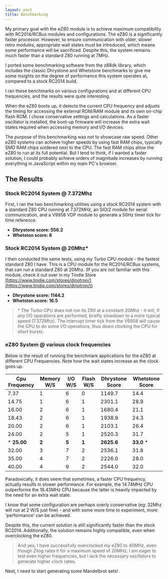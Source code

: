 ```yaml
---
layout: post
title: Benchmarking
---
```


My primary goal with the eZ80 module is to achieve maximum compatibility with RC2014/RCBus modules and configurations. The eZ80 is a significantly faster processor. However, to ensure communication with older, slower retro modules, appropriate wait states must be introduced, which means some performance will be sacrificed. Despite this, the system remains much faster than a standard Z80 running at 7MHz.

I ported some benchmarking software from the z88dk library, which includes the classic Dhrystone and Whetstone benchmarks to give me some insights on the degree of performance this system operates at, compared to a stock RC2014 build.

I ran these benchmarks on various configurations and at different CPU frequencies, and the results were quite interesting.

When the eZ80 boots up, it detects the current CPU frequency and adjusts the timing for accessing the external ROM/RAM module and its own on-chip flash ROM. I chose conservative settings and calculations. As a faster oscillator is installed, the boot-up firmware will increase the extra wait states required when accessing memory and I/O devices.

The purpose of this benchmarking was not to showcase raw speed. Other eZ80 systems can achieve higher speeds by using fast RAM chips, typically SMD RAM chips soldered next to the CPU.  The fast RAM chips allow the eZ80 to run at its full potential. But I tend to think, if I wanted a faster solution, I could probably achieve orders of magnitude increases by running everything in JavaScript within my main PC's browser.

## The Results


### Stock RC2014 System @ 7.372Mhz
First, I ran the two benchmarking utilities using a stock RC2014 system with a standard Z80 CPU running at 7.372MHz, an SIO/2 module for serial communication, and a V9958 VDP module to generate a 50Hz timer tick for time reference.

* **Dhrystone score: 556.2**
* **Whetston score: 8**

### Stock RC2014 System @ 20Mhz*

I then conducted the same tests, using my Turbo CPU module - the fastest standard Z80 I have.  This is a CPU module for the RC2014/RCBus systems, that can run a standard Z80 at 20Mhz.  (If you are not familiar with this module, check it out over in my Tindie Store [https://www.tindie.com/stores/dinotron/](https://www.tindie.com/stores/dinotron/))

* **Dhrystone score: 1144.2**
* **Whetston score: 16.5**

> \* The Turbo CPU does not run its Z80 at a constant 20Mhz - it will, if any I/O operations are performed, briefly slowdown to a more typical speed (7.372Mhz).  The interrupt timer tick from the V9958 will cause the CPU to do some I/O operations, thus down clocking the CPU for short bursts.

### eZ80 System @ various clock frequencies

Below is the result of running the benchmark applications for the eZ80 at different CPU Frequencies.  Note how the wait states increase as the clock goes up.

|Cpu Frequency | Memory W/S | I/O W/S | Flash W/S	| Dhrystone Score | Whetstone Score |
|--------------|------------|---------|-----------|-----------------|-----------------|
|    7.37	     |     1      |    6    |     0     |     1149.7      |     14.4        |
|    14.75     |     1      |    6    |     1     |     2301.1      |     28.9        |
|    16.00     |     2      |    6    |     1     |     1680.4      |     21.1        |
|    18.43     |     2      |    6    |     1     |     1938.9      |     24.3        |
|    20.00     |     2      |    6    |     1     |     2103.1      |     26.4        |
|    24.00     |     2      |    5    |     1     |     2520.3      |     31.7        |
| *   **25.00**     |     **2**      |    **5**    |     **1**     |     **2625.6**      |     **33.0**     *   |
|    32.00     |     3      |    7    |     2     |     2536.1      |     31.8        |
|    35.00     |     4      |    7    |     2     |     2226.0      |     28.0        |
|    40.00     |     4      |    9    |     2     |     2544.0      |     32.0        |

Paradoxically, it does seem that sometimes, a faster CPU frequency, actually results in slower
performance.  For example, the 14.74MHz CPU outperforms the 18.43MHz CPU because the latter is heavily impacted by the need for an extra wait state.

I know that some configuration are perhaps overly conservative (eg: 32Mhz will run at 2 W/S just fine) - and with some more time to experiment, more 'performance' can be achieved.

Despite this, the current solution is still significantly faster than the stock RC2014. Additionally, the solution remains highly compatible, even when overclocking the eZ80.

> And yes, I have successfully overclocked my eZ80 to 40MHz, even though Zilog rates it for a maximum speed of 20MHz. I am eager to test even higher frequencies, but I lack the necessary oscillators to generate higher clock rates.

Next, I need to start generating some Mandelbrot sets!
